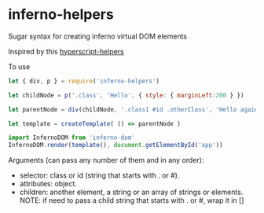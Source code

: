 # inferno-helpers
Sugar syntax for creating inferno virtual DOM elements

Inspired by this [hyperscript-helpers](https://github.com/ohanhi/hyperscript-helpers) 

To use 

```javascript
let { div, p } = require('inferno-helpers')

let childNode = p('.class', 'Hello', { style: { marginLeft:200 } })

let parentNode = div(childNode, '.class1 #id .otherClass', 'Hello again!')

let template = createTemplate( () => parentNode )

import InfernoDOM from 'inferno-dom'
InfernoDOM.render(template(), document.getElementById('app'))
```

Arguments (can pass any number of them and in any order):
- selector: class or id (string that starts with . or #).
- attributes: object.
- children: another element, a string or an array of strings or elements.
NOTE: if need to pass a child string that starts with . or #, wrap it in []

